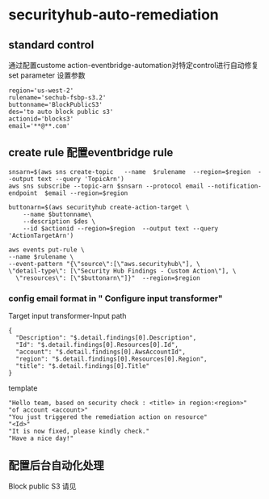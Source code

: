 # securityhub-auto-remediation

## standard control
通过配置custome action-eventbridge-automation对特定control进行自动修复
set parameter 设置参数

```
region='us-west-2'
rulename='sechub-fsbp-s3.2'
buttonname='BlockPublicS3'
des='to auto block public s3'
actionid='blocks3'
email='**@**.com'
```
## create rule 配置eventbridge rule
```
snsarn=$(aws sns create-topic   --name  $rulename  --region=$region  --output text --query 'TopicArn')
aws sns subscribe --topic-arn $snsarn --protocol email --notification-endpoint  $email --region=$region

buttonarn=$(aws securityhub create-action-target \
    --name $buttonname\
    --description $des \
    --id $actionid --region=$region  --output text --query 'ActionTargetArn')

aws events put-rule \
--name $rulename \
--event-pattern "{\"source\":[\"aws.securityhub\"], \
\"detail-type\": [\"Security Hub Findings - Custom Action\"], \
  \"resources\": [\"$buttonarn\"]}"  --region=$region
```
### config email format in " Configure input transformer"
Target input transformer-Input path
```
{
  "Description": "$.detail.findings[0].Description",
  "Id": "$.detail.findings[0].Resources[0].Id",
  "account": "$.detail.findings[0].AwsAccountId",
  "region": "$.detail.findings[0].Resources[0].Region",
  "title": "$.detail.findings[0].Title"
}

```
template
```
"Hello team, based on security check : <title> in region:<region>"
"of account <account>"
"You just triggered the remediation action on resource"
"<Id>"
"It is now fixed, please kindly check."
"Have a nice day!"
```
## 配置后台自动化处理
Block public S3 请见
